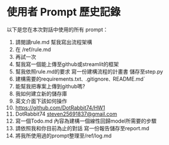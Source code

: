 # 使用者 Prompt 歷史記錄

以下是您在本次對話中使用的所有 prompt：

1.  請閱讀rule.md 幫我寫出流程架構
2.  在 /ref/rule.md
3.  再試一次
4.  幫我寫一個能上傳至github或streamlit的框架
5.  幫我依照rule.md的要求 寫一份建構流程的計畫書 儲存至step.py
6.  建構需要的requirements.txt`、`.gitignore`、`README.md`
7.  能幫我把專案上傳到github嗎?
8.  我如何建立新的儲存庫
9.  英文介面下該如何操作
10. https://github.com/DotRabbit74/HW1
11. DotRabbit74 steven25691837@gmail.com
12. 寫一個Todo.md 內容為建構一個線性回歸model所需要的步驟
13. 請依照我和你目前為止的對話 寫一份報告儲存至report.md
14. 將我所使用過的prompt整理至/ref/log.md
